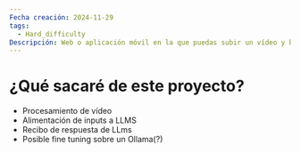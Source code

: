 ```yaml
---
Fecha creación: 2024-11-29
tags:
  - Hard_difficulty
Descripción: Web o aplicación móvil en la que puedas subir un vídeo y haya un LLM analizando el vídeo en tiempo real y dando respuesta con un cierto delay
---
```

# ¿Qué sacaré de este proyecto?
- Procesamiento de vídeo
- Alimentación de inputs a LLMS
- Recibo de respuesta de LLms
- Posible fine tuning sobre un Ollama(?)